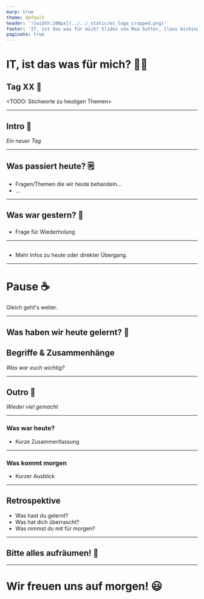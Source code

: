 ```yaml
---
marp: true
theme: default
header: '![width:200px](../../_static/ec_logo_cropped.png)'
footer: 'IT, ist das was für mich? Slides von Rea Sutter, Claus Aichinger (it-orientation@everyonecodes.io)'
paginate: true
---
```


# IT, ist das was für mich? 👩‍💻

## Tag XX 🎈

<TODO: Stichworte zu heutigen Themen>

---

## Intro 🌅

*Ein neuer Tag*

---

## Was passiert heute? 🗒️

* Fragen/Themen die wir heute behandeln...
* ...

---

## Was war gestern? 🤔

### <Gestriges Thema>

* Frage für Wiederholung

---

## <Heutiges Thema>

* Mehr Infos zu heute oder direkter Übergang.

---

# Pause ☕

Gleich geht's weiter.

---

## Was haben wir heute gelernt? 📝

## Begriffe & Zusammenhänge

*Was war euch wichtig?*

---

## Outro 🌆

*Wieder viel gemacht*

---

### Was war heute?

* Kurze Zusammenfassung

---

### Was kommt morgen

* Kurzer Ausblick

---

## Retrospektive

* Was hast du gelernt?
* Was hat dich überrascht?
* Was nimmst du mit für morgen?

---

## Bitte alles aufräumen! 🧹

---

# Wir freuen uns auf morgen! 😃
